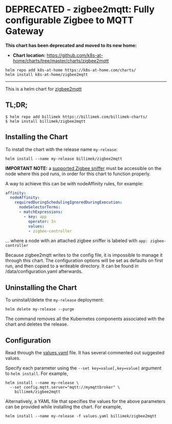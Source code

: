 # DEPRECATED - zigbee2mqtt: Fully configurable Zigbee to MQTT Gateway

**This chart has been deprecated and moved to its new home:**

- **Chart location:** https://github.com/k8s-at-home/charts/tree/master/charts/zigbee2mqtt

```console
helm repo add k8s-at-home https://k8s-at-home.com/charts/
helm install k8s-at-home/zigbee2mqtt
```

---

This is a helm chart for [zigbee2mqtt](https://www.zigbee2mqtt.io)

## TL;DR;

```shell
$ helm repo add billimek https://billimek.com/billimek-charts/
$ helm install billimek/zigbee2mqtt
```

## Installing the Chart

To install the chart with the release name `my-release`:

```console
helm install --name my-release billimek/zigbee2mqtt
```

**IMPORTANT NOTE:** a [supported Zigbee sniffer](https://www.zigbee2mqtt.io/getting_started/what_do_i_need.html) must be accessible on the node where this pod runs, in order for this chart to function properly.

A way to achieve this can be with nodeAffinity rules, for example:

```yaml
affinity:
  nodeAffinity:
    requiredDuringSchedulingIgnoredDuringExecution:
      nodeSelectorTerms:
      - matchExpressions:
        - key: app
          operator: In
          values:
          - zigbee-controller
```

... where a node with an attached zigbee sniffer is labeled with `app: zigbee-controller`

Because zigbee2mqtt writes to the config file, it is impossible to manage it through this chart. The configuration options will be set as defaults on first run, and then copied to a writeable directory. It can be found in /data/configuration.yaml afterwards.

## Uninstalling the Chart

To uninstall/delete the `my-release` deployment:

```console
helm delete my-release --purge
```

The command removes all the Kubernetes components associated with the chart and deletes the release.

## Configuration

Read through the [values.yaml](https://github.com/billimek/billimek-charts/blob/master/charts/zigbee2mqtt/values.yaml) file. It has several commented out suggested values.

Specify each parameter using the `--set key=value[,key=value]` argument to `helm install`. For example,

```console
helm install --name my-release \
  --set config.mqtt.server="mqtt://mymqttbroker" \
    billimek/zigbee2mqtt
```

Alternatively, a YAML file that specifies the values for the above parameters can be provided while installing the chart. For example,

```console
helm install --name my-release -f values.yaml billimek/zigbee2mqtt
```
